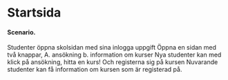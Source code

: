 # Startsida

#### Scenario.
Studenter öppna skolsidan med sina inlogga uppgift
Öppna en sidan med två knappar, A. ansökning b. information om kurser
Nya studenter kan med klick på ansökning, hitta en kurs! Och registerna sig på kursen
Nuvarande studenter kan få information om kursen som är registerad på.
